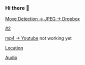 ### Hi there 👋

[Move Detection -> JPEG -> Dropbox](https://rezonn.github.io/rezonn/jpeg2dropbox2.html)

[#2](https://rezonn.github.io/rezonn/moveDetector.html)

[mp4 -> Youtube](https://rezonn.github.io/rezonn/) not working yet

[Location](https://rezonn.github.io/rezonn/geolocation.htm)

[Audio](https://rezonn.github.io/rezonn/audio.htm)


